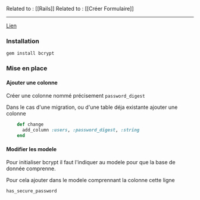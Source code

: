 Related to : [[Rails]]
Related to : [[Créer Formulaire]]

---

[Lien](https://github.com/bcrypt-ruby/bcrypt-ruby)

### Installation

```shell
gem install bcrypt
```

### Mise en place

#### Ajouter une colonne

Créer une colonne nommé précisement `password_digest` 

Dans le cas d'une migration, ou d'une table déja existante ajouter une colonne

```ruby
    def change
      add_column :users, :password_digest, :string
    end
```

#### Modifier les modele

Pour initialiser bcrypt il faut l'indiquer au modele pour que la base de donnée comprenne. 

Pour cela ajouter dans le modele comprennant la colonne cette ligne 

```ruby
has_secure_password
```
